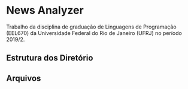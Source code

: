 # News Analyzer

Trabalho da disciplina de graduação de Linguagens de Programação (EEL670) da Universidade Federal do Rio de Janeiro (UFRJ) no período 2019/2.

## Estrutura dos Diretório

## Arquivos

